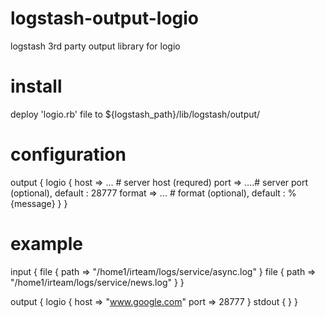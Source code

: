 # logstash-output-logio
logstash 3rd party output library for logio

# install 

deploy 'logio.rb' file to ${logstash_path}/lib/logstash/output/

# configuration

output {
  logio {
    host => ... # server host (requred)
    port => ....# server port (optional), default : 28777
    format => ... # format (optional), default : %{message}
  }
}

# example

input {
        file {
                path => "/home1/irteam/logs/service/async.log"
        }
        file {
                path => "/home1/irteam/logs/service/news.log"
        }
}

output {
        logio {
                host => "www.google.com"
                port => 28777
        }
        stdout { }
}